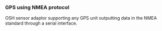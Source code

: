 ### GPS using NMEA protocol

OSH sensor adaptor supporting any GPS unit outputting data in the NMEA standard through a serial interface.
